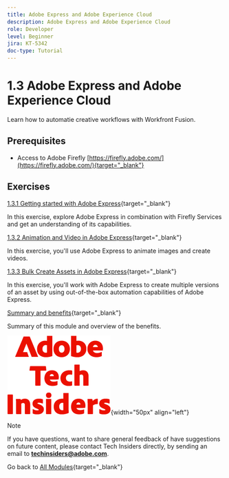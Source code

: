 ```yaml
---
title: Adobe Express and Adobe Experience Cloud
description: Adobe Express and Adobe Experience Cloud
role: Developer
level: Beginner
jira: KT-5342
doc-type: Tutorial
---
```

# 1.3 Adobe Express and Adobe Experience Cloud

Learn how to automatie creative workflows with Workfront Fusion.

## Prerequisites

- Access to Adobe Firefly [https://firefly.adobe.com/](https://firefly.adobe.com/){target="_blank"}

## Exercises

[1.3.1 Getting started with Adobe Express](./ex1.md){target="_blank"}

In this exercise, explore Adobe Express in combination with Firefly Services and get an understanding of its capabilities.

[1.3.2 Animation and Video in Adobe Express](./ex2.md){target="_blank"}

In this exercise, you'll use Adobe Express to animate images and create videos.

[1.3.3 Bulk Create Assets in Adobe Express](./ex3.md){target="_blank"}

In this exercise, you'll work with Adobe Express to create multiple versions of an asset by using out-of-the-box automation capabilities of Adobe Express.

[Summary and benefits](./summary.md){target="_blank"}

Summary of this module and overview of the benefits.

![Tech Insiders](./../../../assets/images/techinsiders.png){width="50px" align="left"}

>[!NOTE]
>
>If you have questions, want to share general feedback of have suggestions on future content, please contact Tech Insiders directly, by sending an email to **techinsiders@adobe.com**.

Go back to [All Modules](../../../overview.md){target="_blank"}
